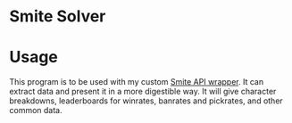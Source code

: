 # Smite Solver

# Usage

This program is to be used with my custom [Smite API wrapper](https://github.com/JKal24/smite-api-wrapper).
It can extract data and present it in a more digestible way.
It will give character breakdowns, leaderboards for winrates, banrates and pickrates, and other common data.
